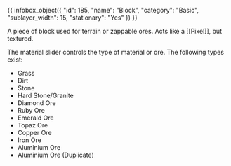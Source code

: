 {{ infobox_object({
	"id": 185,
	"name": "Block",
	"category": "Basic",
	"sublayer_width": 15,
	"stationary": "Yes"
}) }}

A piece of block used for terrain or zappable ores. Acts like a [[Pixel]], but textured.

The material slider controls the type of material or ore. The following types exist:
- Grass
- Dirt
- Stone
- Hard Stone/Granite
- Diamond Ore
- Ruby Ore
- Emerald Ore
- Topaz Ore
- Copper Ore
- Iron Ore
- Aluminium Ore
- Aluminium Ore (Duplicate)
